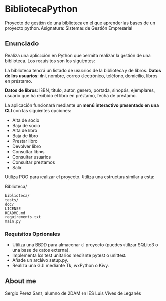 # BibliotecaPython
Proyecto de gestión de una biblioteca en el que aprender las bases de un proyecto python. Asignatura: Sistemas de Gestión Empresarial

## Enunciado
Realiza una aplicación en Python que permita realizar la gestión de una biblioteca. Los requisitos son los siguientes:


La biblioteca tendrá un listado de usuarios de la biblioteca y de libros.
**Datos de los usuarios**: dni, nombre, correo electrónico, teléfono, domicilio, libros en préstamo.


**Datos de libros**: ISBN, título, autor, genero, portada, sinopsis, ejemplares, usuario que ha recibido el libro en préstamo, fecha de préstamo.


La aplicación funcionará mediante un **menú interactivo presentado en una CLI** con las siguientes opciones:

- Alta de socio
- Baja de socio
- Alta de libro
- Baja de libro
- Prestar libro
- Devolver libro
- Consultar libros
- Consultar usuarios
- Consultar prestamos
- Salir


Utiliza POO para realizar el proyecto. Utiliza una estructura similar a esta:

Biblioteca/

    biblioteca/
    tests/
    doc/
    LICENSE
    README.md
    requirements.txt
    main.py

### Requisitos Opcionales

- Utiliza una BBDD para almacenar el proyecto (puedes utilizar SQLite3 o una base de datos externa).
- Implementa los test unitarios mediante pytest o unittest.
- Añade un archivo setup.py.
- Realiza una GUI mediante Tk, wxPython o Kivy.

## About me
Sergio Perez Sanz, alumno de 2DAM en IES Luis Vives de Leganés
